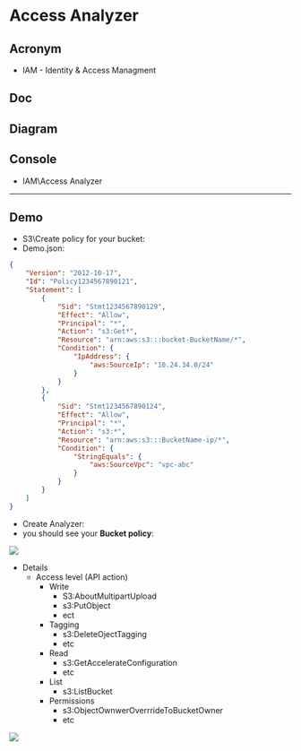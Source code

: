 # Access Analyzer

## Acronym
* IAM - Identity & Access Managment

## Doc

## Diagram

## Console
* IAM\Access Analyzer

---

## Demo
* S3\Create policy for your bucket:
* Demo.json:
````json
{
    "Version": "2012-10-17",
    "Id": "Policy1234567890121",
    "Statement": [
        {
            "Sid": "Stmt1234567890129",
            "Effect": "Allow",
            "Principal": "*",
            "Action": "s3:Get*",
            "Resource": "arn:aws:s3:::bucket-BucketName/*",
            "Condition": {
                "IpAddress": {
                    "aws:SourceIp": "10.24.34.0/24"
                }
            }
        },
        {
            "Sid": "Stmt1234567890124",
            "Effect": "Allow",
            "Principal": "*",
            "Action": "s3:*",
            "Resource": "arn:aws:s3:::BucketName-ip/*",
            "Condition": {
                "StringEquals": {
                    "aws:SourceVpc": "vpc-abc"
                }
            }
        }
    ]
}
````

* Create Analyzer:
* you should see your **Bucket policy**:

[<img src="https://i.imgur.com/QIYAfta.png">](https://i.imgur.com/QIYAfta.png)

* Details
    * Access level (API action)
      * Write
        * S3:AboutMultipartUpload
        * s3:PutObject
        * ect
      * Tagging
        * s3:DeleteOjectTagging
        * etc
      * Read
        * s3:GetAccelerateConfiguration
        * etc
      * List
        * s3:ListBucket
      * Permissions
        * s3:ObjectOwnwerOverrrideToBucketOwner
        * etc
        
[<img src="https://i.imgur.com/itKlT3u.png">](https://i.imgur.com/itKlT3u.png)
